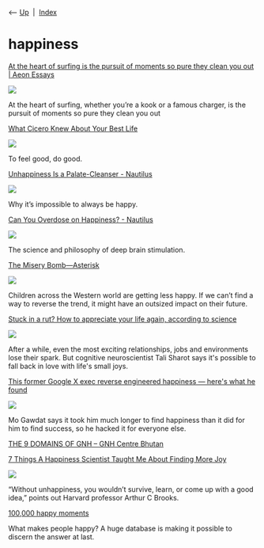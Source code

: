 <div class="nav">

⟵ [Up](index.html)  \|  [Index](index.html)

</div>

# happiness

<div class="cards">

<div class="card">

<div class="card-title">

[At the heart of surfing is the pursuit of moments so pure they clean
you out \| Aeon
Essays](https://aeon.co/essays/at-the-heart-of-surfing-is-the-pursuit-of-moments-so-pure-they-clean-you-out)

</div>

<div class="card-image">

[![](https://images.aeonmedia.co/images/d5afaaae-29f7-4ce6-b867-a30b8c0b0653/use-20201109kikas-_3.jpg?width=1200&quality=75&format=auto)](https://aeon.co/essays/at-the-heart-of-surfing-is-the-pursuit-of-moments-so-pure-they-clean-you-out)

</div>

At the heart of surfing, whether you’re a kook or a famous charger, is
the pursuit of moments so pure they clean you out

</div>

<div class="card">

<div class="card-title">

[What Cicero Knew About Your Best
Life](https://www.theatlantic.com/ideas/archive/2025/07/cicero-happiness-best-life/683376/?utm_source=feed)

</div>

<div class="card-image">

[![](https://cdn.theatlantic.com/thumbor/dAEzFw_BKLziQHwVMfp3OISlJP4=/0x98:2995x1658/1200x625/media/img/mt/2025/07/HowToBuildALife248/original.jpg)](https://www.theatlantic.com/ideas/archive/2025/07/cicero-happiness-best-life/683376/?utm_source=feed)

</div>

To feel good, do good.

</div>

<div class="card">

<div class="card-title">

[Unhappiness Is a Palate-Cleanser -
Nautilus](https://nautil.us/unhappiness-is-a-palate_cleanser-237009/?utm_source=fb-naut&utm_medium=organic-social&fbclid=IwY2xjawLaJiBleHRuA2FlbQIxMQABHuwCgbaU9yyQ_bxPW3eT2jXrEv4QJ024yzDbHPNAxf5H9jVB8RKaEssPzr2d_aem_zSY-6_U82oJhzEHVitaUwA)

</div>

<div class="card-image">

[![](https://assets.nautil.us/14356_1c7836dbabd12c458d20e3b35633733a.png?auto=compress&fm=png&ixlib=php-3.3.1)](https://nautil.us/unhappiness-is-a-palate_cleanser-237009/?utm_source=fb-naut&utm_medium=organic-social&fbclid=IwY2xjawLaJiBleHRuA2FlbQIxMQABHuwCgbaU9yyQ_bxPW3eT2jXrEv4QJ024yzDbHPNAxf5H9jVB8RKaEssPzr2d_aem_zSY-6_U82oJhzEHVitaUwA)

</div>

Why it’s impossible to always be happy.

</div>

<div class="card">

<div class="card-title">

[Can You Overdose on Happiness? -
Nautilus](https://nautil.us/can-you-overdose-on-happiness-237070)

</div>

<div class="card-image">

[![](https://assets.nautil.us/14632_5e83596334400305514565ee16b9106d.png?auto=compress&fm=png&ixlib=php-3.3.1)](https://nautil.us/can-you-overdose-on-happiness-237070)

</div>

The science and philosophy of deep brain stimulation.

</div>

<div class="card">

<div class="card-title">

[The Misery
Bomb—Asterisk](https://asteriskmag.com/issues/07/the-misery-bomb)

</div>

<div class="card-image">

[![](https://asteriskmag.com/media/pages/issues/07/the-misery-bomb/c05f23b85f-1725393004/copy-of-copy-of-copy-of-copy-of-happy-independence-day-2-1200x630-crop.png)](https://asteriskmag.com/issues/07/the-misery-bomb)

</div>

Children across the Western world are getting less happy. If we can’t
find a way to reverse the trend, it might have an outsized impact on
their future.

</div>

<div class="card">

<div class="card-title">

[Stuck in a rut? How to appreciate your life again, according to
science](https://www.npr.org/2024/06/26/g-s1-4136/stuck-in-a-rut-how-to-appreciate-your-life-again-according-to-science)

</div>

<div class="card-image">

[![](https://npr.brightspotcdn.com/dims3/default/strip/false/crop/4286x2411+0+387/resize/1400/quality/100/format/jpeg/?url=http%3A%2F%2Fnpr-brightspot.s3.amazonaws.com%2F2f%2F8b%2Fa329a0574544be1908a9ebdd8f0b%2Fgettyimages-1781821120.jpg)](https://www.npr.org/2024/06/26/g-s1-4136/stuck-in-a-rut-how-to-appreciate-your-life-again-according-to-science)

</div>

After a while, even the most exciting relationships, jobs and
environments lose their spark. But cognitive neuroscientist Tali Sharot
says it's possible to fall back in love with life's small joys.

</div>

<div class="card">

<div class="card-title">

[This former Google X exec reverse engineered happiness — here's what he
found](https://www.cnbc.com/2018/08/24/former-google-x-exec-mo-gawdats-formula-for-happiness.html)

</div>

<div class="card-image">

[![](https://image.cnbcfm.com/api/v1/image/105384695-1533753913765mogawdatsmiling.jpg?v=1533754015&w=1920&h=1080)](https://www.cnbc.com/2018/08/24/former-google-x-exec-mo-gawdats-formula-for-happiness.html)

</div>

Mo Gawdat says it took him much longer to find happiness than it did for
him to find success, so he hacked it for everyone else.

</div>

<div class="card">

<div class="card-title">

[THE 9 DOMAINS OF GNH – GNH Centre
Bhutan](https://www.gnhcentrebhutan.org/the-9-domains-of-gnh)

</div>

</div>

<div class="card">

<div class="card-title">

[7 Things A Happiness Scientist Taught Me About Finding More
Joy](https://www.vogue.com/article/7-things-a-happiness-scientist-taught-me-about-finding-more-joy)

</div>

<div class="card-image">

[![](https://assets.vogue.com/photos/6553f5dea3d0b1d17a302a4f/16:9/w_1280,c_limit/515351348)](https://www.vogue.com/article/7-things-a-happiness-scientist-taught-me-about-finding-more-joy)

</div>

“Without unhappiness, you wouldn’t survive, learn, or come up with a
good idea,” points out Harvard professor Arthur C Brooks.

</div>

<div class="card">

<div class="card-title">

[100,000 happy
moments](https://www.technologyreview.com/s/610159/100000-happy-moments)

</div>

What makes people happy? A huge database is making it possible to
discern the answer at last.

</div>

</div>
